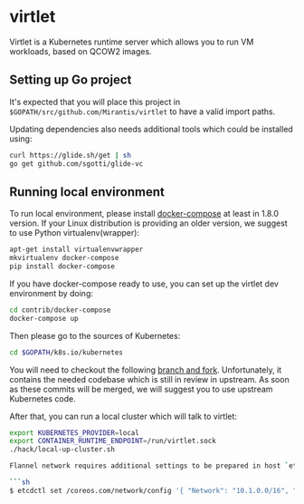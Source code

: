 # virtlet

Virtlet is a Kubernetes runtime server which allows you to run VM workloads, based on QCOW2 images.

## Setting up Go project

It's expected that you will place this project in `$GOPATH/src/github.com/Mirantis/virtlet` to have a valid import paths.

Updating dependencies also needs additional tools which could be installed using:

```sh
curl https://glide.sh/get | sh
go get github.com/sgotti/glide-vc
```

## Running local environment

To run local environment, please install [docker-compose](https://pypi.python.org/pypi/docker-compose)
at least in 1.8.0 version. If your Linux distribution is providing an older version, we suggest to
use Python virtualenv(wrapper):

```sh
apt-get install virtualenvwrapper
mkvirtualenv docker-compose
pip install docker-compose
```

If you have docker-compose ready to use, you can set up the virtlet dev environment by doing:

```sh
cd contrib/docker-compose
docker-compose up
```

Then please go to the sources of Kubernetes:

```sh
cd $GOPATH/k8s.io/kubernetes
```

You will need to checkout the following [branch and fork](https://github.com/nhlfr/kubernetes/tree/syncpod-virtlet).
Unfortunately, it contains the needed codebase which is still in review in upstream. As soon as these
commits will be merged, we will suggest you to use upstream Kubernetes code.

After that, you can run a local cluster which will talk to virtlet:

```sh
export KUBERNETES_PROVIDER=local
export CONTAINER_RUNTIME_ENDPOINT=/run/virtlet.sock
./hack/local-up-cluster.sh

Flannel network requires additional settings to be prepared in host `etcd` database. They can be set from command line using:

```sh
$ etcdctl set /coreos.com/network/config '{ "Network": "10.1.0.0/16", "Backend": { "Type": "host-gw" } }'
```
